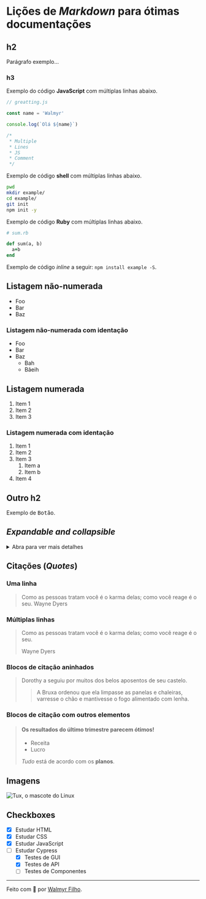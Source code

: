 # Lições de _Markdown_ para ótimas documentações

## h2

Parágrafo exemplo...

### h3

Exemplo do código **JavaScript** com múltiplas linhas abaixo.

```js
// greatting.js

const name = 'Walmyr'

console.log(`Olá ${name}`)

/*
 * Multiple
 * Lines
 * JS
 * Comment
 */

```

Exemplo de código **shell** com múltiplas linhas abaixo.

```sh
pwd
mkdir example/
cd example/
git init
npm init -y

```

Exemplo de código **Ruby** com múltiplas linhas abaixo.

```rb
# sum.rb

def sum(a, b)
  a+b
end

```

Exemplo de código _inline_ a seguir: `npm install example -S`.

## Listagem não-numerada

- Foo
- Bar
- Baz


### Listagem não-numerada com identação

- Foo
- Bar
- Baz
  - Bah
  - Bãeih

## Listagem numerada

1. Item 1
2. Item 2
3. Item 3


### Listagem numerada com identação

1. Item 1
2. Item 2
3. Item 3
    1. Item a
    2. Item b
4. Item 4

## Outro h2

Exemplo de <kbd>Botão</kbd>.


## _Expandable and collapsible_

<details>
  <summary>Abra para ver mais detalhes</summary>
  <br>

Informação detalhada aqui.

Blablabla.

...
</details>

## Citações (_Quotes_)

### Uma linha

> Como as pessoas tratam você é o karma delas; como você reage é o seu. Wayne Dyers

### Múltiplas linhas

> Como as pessoas tratam você é o karma delas; como você reage é o seu.
>
> Wayne Dyers

### Blocos de citação aninhados

> Dorothy a seguiu por muitos dos belos aposentos de seu castelo.
>
>> A Bruxa ordenou que ela limpasse as panelas e chaleiras, varresse o chão e mantivesse o fogo alimentado com lenha.

### Blocos de citação com outros elementos

> #### Os resultados do último trimestre parecem ótimos!
>
> - Receita
> - Lucro
>
> _Tudo_ está de acordo com os **planos**.

## Imagens

![Tux, o mascote do Linux](./assets/images/tux.avif)

## Checkboxes

- [x] Estudar HTML
- [x] Estudar CSS
- [x] Estudar JavaScript
- [ ] Estudar Cypress
  - [x] Testes de GUI
  - [x] Testes de API
  - [ ] Testes de Componentes

___

Feito com 💛 por [Walmyr Filho](https://walmyr.dev).
